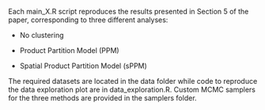 Each main_X.R script reproduces the results presented in Section 5 of the paper, corresponding to three different analyses:

- No clustering

- Product Partition Model (PPM)

- Spatial Product Partition Model (sPPM)

The required datasets are located in the data folder while code to reproduce the data exploration plot are in data_exploration.R.
Custom MCMC samplers for the three methods are provided in the samplers folder.
